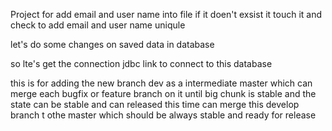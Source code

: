 Project for add email and user name into file if it doen't exsist it touch it and check to add email and user name uniqule 



let's do some changes on saved data in database


so lte's get the connection jdbc link to connect to this database 



this is for adding the new branch dev as a intermediate master which can merge each bugfix or feature branch on it until big chunk is stable and the state can be stable and can released this time can merge this develop branch t othe master which should be always stable and ready for release  
